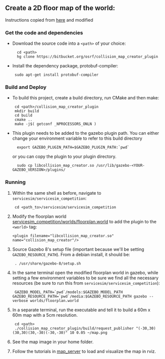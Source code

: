 ## Create a 2D floor map of the world: ##

Instructions copied from [here](http://gazebosim.org/tutorials?tut=custom_messages#BuildandDeploy) and modified

### Get the code and dependencies ###

* Download the source code into a `<path>` of your choice:

        cd <path>
        hg clone https://bitbucket.org/osrf/collision_map_creator_plugin


*  Install the dependency package, protobuf-compiler: 

        sudo apt-get install protobuf-compiler

### Build and Deploy ###

*  To build this project, create a build directory, run CMake and then make:

        cd <path>/collision_map_creator_plugin
        mkdir build
        cd build
        cmake ..
        make -j$( getconf _NPROCESSORS_ONLN )

* This plugin needs to be added to the gazebo plugin path. You can either change your environment variable to refer to this build directory 

        export GAZEBO_PLUGIN_PATH=$GAZEBO_PLUGIN_PATH:`pwd`

    or you can copy the plugin to your plugin directory.

        sudo cp libcollision_map_creator.so /usr/lib/gazebo-<YOUR-GAZEBO_VERSION>/plugins/

### Running ###

1. Within the same shell as before, navigate to `servicesim/servicesim_competition`:

        cd <path_to>/servicesim/servicesim_competition

1.  Modify the floorplan world [servicesim_competition/worlds/floorplan.world](https://bitbucket.org/osrf/servicesim/src/default/servicesim_competition/worlds/floorplan.world) to add the plugin to the `<world>` tag:

        <plugin filename="libcollision_map_creator.so" name="collision_map_creator"/>

1. Source Gazebo 8's setup file (important because we'll be setting `GAZEBO_RESOURCE_PATH`). From a debian install, it should be:

        . /usr/share/gazebo-8/setup.sh

1. In the same terminal open the modified floorplan world in gazebo, while setting a few environment variables to be sure we find all the necessary resources (be sure to run this from `servicesim/servicesim_competition`):


        GAZEBO_MODEL_PATH=`pwd`/models:$GAZEBO_MODEL_PATH GAZEBO_RESOURCE_PATH=`pwd`/media:$GAZEBO_RESOURCE_PATH gazebo --verbose worlds/floorplan.world

 
1. In a separate terminal, run the executable and tell it to build a 60m x 60m map with a 5cm resolution.

        cd <path>
        ./collision_map_creator_plugin/build/request_publisher "(-30,30)(30,30)(30,-30)(-30,-30)" 10 0.05 ~/map.png

1. See the map image in your home folder.

1. Follow the tutorials in [map_server](http://wiki.ros.org/map_server) to load and visualize the map in rviz.